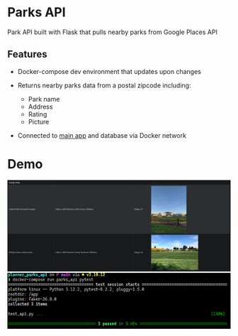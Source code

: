 # Parks API
Park API built with Flask that pulls nearby parks from Google Places API

## Features
- Docker-compose dev environment that updates upon changes
- Returns nearby parks data from a postal zipcode including:

  - Park name
  - Address
  - Rating
  - Picture
- Connected to [main app](https://github.com/Ramsey2022/day_planner) and database via Docker network

# Demo
<img src="img/planner_parks_demo.png" alt="parks api demo">
<img src="img/flask_parks_test.png" alt="parks pytest demo">
